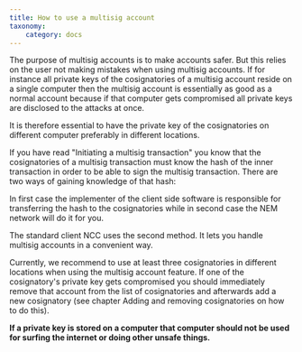 ```yaml
---
title: How to use a multisig account
taxonomy:
    category: docs
---
```


 
The purpose of multisig accounts is to make accounts safer. But this relies on the user not making mistakes when using multisig accounts. If for instance all private keys of the cosignatories of a multisig account reside on a single computer then the multisig account is essentially as good as a normal account because if that computer gets compromised all private keys are disclosed to the attacks at once.

 
It is therefore essential to have the private key of the cosignatories on different computer preferably in different locations.

 
If you have read "Initiating a multisig transaction" you know that the cosignatories of a multisig transaction must know the hash of the inner transaction in order to be able to sign the multisig transaction. There are two ways of gaining knowledge of that hash:

 
In first case the implementer of the client side software is responsible for transferring the hash to the cosignatories while in second case the NEM network will do it for you.

 
The standard client NCC uses the second method. It lets you handle multisig accounts in a convenient way.

 
 Currently, we recommend to use at least three cosignatories in different locations when using the multisig account feature. If one of the cosignatory's private key gets compromised you should immediately remove that account from the list of cosignatories and afterwards add a new cosignatory (see chapter Adding and removing cosignatories on how to do this).

 
**If a private key is stored on a computer that computer should not be used for surfing the internet or doing other unsafe things.**

 
